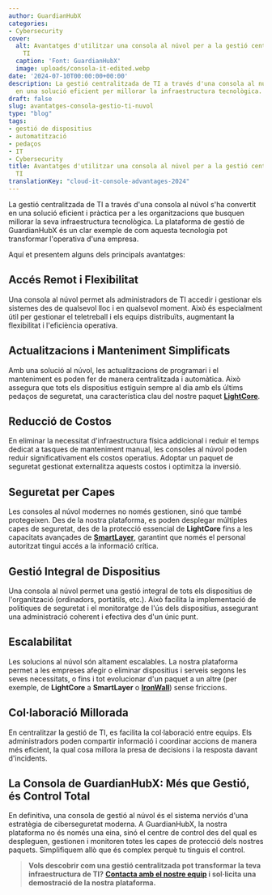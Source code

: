 ```yaml
---
author: GuardianHubX
categories:
- Cybersecurity
cover:
  alt: Avantatges d'utilitzar una consola al núvol per a la gestió centralitzada de
    TI
  caption: 'Font: GuardianHubX'
  image: uploads/consola-it-edited.webp
date: '2024-07-10T00:00:00+00:00'
description: La gestió centralitzada de TI a través d'una consola al núvol s'ha convertit
  en una solució eficient per millorar la infraestructura tecnològica.
draft: false
slug: avantatges-consola-gestio-ti-nuvol
type: "blog"
tags:
- gestió de dispositius
- automatització
- pedaços
- IT
- Cybersecurity
title: Avantatges d'utilitzar una consola al núvol per a la gestió centralitzada de
  TI
translationKey: "cloud-it-console-advantages-2024"
---
```


La gestió centralitzada de TI a través d'una consola al núvol s'ha convertit en una solució eficient i pràctica per a les organitzacions que busquen millorar la seva infraestructura tecnològica. La plataforma de gestió de GuardianHubX és un clar exemple de com aquesta tecnologia pot transformar l'operativa d'una empresa.

Aquí et presentem alguns dels principals avantatges:

## Accés Remot i Flexibilitat

Una consola al núvol permet als administradors de TI accedir i gestionar els sistemes des de qualsevol lloc i en qualsevol moment. Això és especialment útil per gestionar el teletreball i els equips distribuïts, augmentant la flexibilitat i l'eficiència operativa.

## Actualitzacions i Manteniment Simplificats

Amb una solució al núvol, les actualitzacions de programari i el manteniment es poden fer de manera centralitzada i automàtica. Això assegura que tots els dispositius estiguin sempre al dia amb els últims pedaços de seguretat, una característica clau del nostre paquet **[LightCore](https://guardianhubx.com/ca/lightcore/)**.

## Reducció de Costos

En eliminar la necessitat d'infraestructura física addicional i reduir el temps dedicat a tasques de manteniment manual, les consoles al núvol poden reduir significativament els costos operatius. Adoptar un paquet de seguretat gestionat externalitza aquests costos i optimitza la inversió.

## Seguretat per Capes

Les consoles al núvol modernes no només gestionen, sinó que també protegeixen. Des de la nostra plataforma, es poden desplegar múltiples capes de seguretat, des de la protecció essencial de **LightCore** fins a les capacitats avançades de **[SmartLayer](https://guardianhubx.com/ca/smartlayer/)**, garantint que només el personal autoritzat tingui accés a la informació crítica.

## Gestió Integral de Dispositius

Una consola al núvol permet una gestió integral de tots els dispositius de l'organització (ordinadors, portàtils, etc.). Això facilita la implementació de polítiques de seguretat i el monitoratge de l'ús dels dispositius, assegurant una administració coherent i efectiva des d'un únic punt.

## Escalabilitat

Les solucions al núvol són altament escalables. La nostra plataforma permet a les empreses afegir o eliminar dispositius i serveis segons les seves necessitats, o fins i tot evolucionar d'un paquet a un altre (per exemple, de **LightCore** a **SmartLayer** o **[IronWall](https://guardianhubx.com/ca/ironwall/)**) sense friccions.

## Col·laboració Millorada

En centralitzar la gestió de TI, es facilita la col·laboració entre equips. Els administradors poden compartir informació i coordinar accions de manera més eficient, la qual cosa millora la presa de decisions i la resposta davant d'incidents.

## La Consola de GuardianHubX: Més que Gestió, és Control Total

En definitiva, una consola de gestió al núvol és el sistema nerviós d'una estratègia de ciberseguretat moderna. A GuardianHubX, la nostra plataforma no és només una eina, sinó el centre de control des del qual es despleguen, gestionen i monitoren totes les capes de protecció dels nostres paquets. Simplifiquem allò que és complex perquè tu tinguis el control.

> **Vols descobrir com una gestió centralitzada pot transformar la teva infraestructura de TI?**
> **[Contacta amb el nostre equip](https://guardianhubx.com/ca/#contact) i sol·licita una demostració de la nostra plataforma.**
